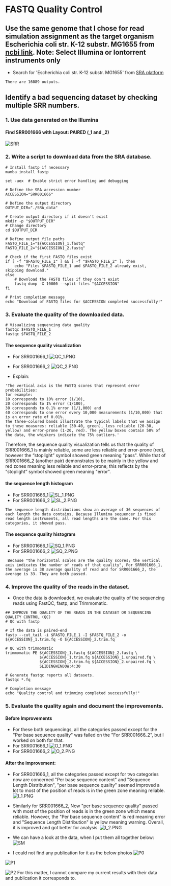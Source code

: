 # FASTQ Quality Control 
## 	Use the same genome that I chose for read simulation assignment as the target organism Escherichia coli str. K-12 substr. MG1655 from [ncbi link](https://www.ncbi.nlm.nih.gov/datasets/genome/GCF_000005845.2/). Note: Select Illumina or Iontorrent instruments only
* Search for 'Escherichia coli str. K-12 substr. MG1655' from [SRA platform](https://www.ncbi.nlm.nih.gov/sra)
````
There are 16089 outputs.
````
## Identify a bad sequencing dataset by checking multiple SRR numbers.
### 1. Use data generated on the Illumina
#### Find SRR001666 with Layout: PAIRED (_1 and _2)
![SRR](./image/SRR.PNG)
### 2. Write a script to download data from the SRA database.
````
# Install fastp if necessary
mamba install fastp
````
````
set -uex  # Enable strict error handling and debugging

# Define the SRA accession number
ACCESSION="SRR001666"

# Define the output directory
OUTPUT_DIR="./SRA_data"

# Create output directory if it doesn't exist
mkdir -p "$OUTPUT_DIR"
# Change directory
cd $OUTPUT_DIR

# Define output file paths
FASTQ_FILE_1="${ACCESSION}_1.fastq"
FASTQ_FILE_2="${ACCESSION}_2.fastq"

# Check if the first FASTQ files exist
if [ -f "$FASTQ_FILE_1" ] && [ -f "$FASTQ_FILE_2" ]; then
    echo "Files $FASTQ_FILE_1 and $FASTQ_FILE_2 already exist, skipping download."
else
    # Download the FASTQ files if they don't exist
    fastq-dump -X 10000 --split-files "$ACCESSION"
fi

# Print completion message
echo "Download of FASTQ files for $ACCESSION completed successfully!"
````
### 3. Evaluate the quality of the downloaded data.
````
# Visualizing sequencing data quality
fastqc $FASTQ_FILE_1
fastqc $FASTQ_FILE_2
````
#### The sequence quality visualization
* For SRR001666_1
![QC_1.PNG](./image/QC_1.PNG)
* For SRR001666_2
![QC_2.PNG](./image/QC_2.PNG)

* Explain: 
````
'The vertical axis is the FASTQ scores that represent error probabilities:
for example:
10 corresponds to 10% error (1/10),
20 corresponds to 1% error (1/100),
30 corresponds to 0.1% error (1/1,000) and
40 corresponds to one error every 10,000 measurements (1/10,000) that is an error rate of 0.01%.
The three-colored bands illustrate the typical labels that we assign to these measures: reliable (30-40, green), less reliable (20-30, yellow) and error-prone (1-20, red). The yellow boxes contain 50% of the data, the whiskers indicate the 75% outliers.'
````
Therefore, the sequence quality visualization tells us that the quality of SRR001666_1 is mainly reliable, some are less reliable and error-prone (red), however the “stoplight” symbol showed green meaning "pass". While that of SRR001666_2 (another pair) demonstrates to be mainly in the yellow and red zones meaning less reliable and error-prone; this reflects by the “stoplight” symbol showed green meaning "error".
#### the sequence length histogram
* For SRR001666_1
![SL_1.PNG](./image/SL_1.PNG)
* For SRR001666_2
![SL_2.PNG](./image/SL_2.PNG)
````
The sequence length distributions show an average of 36 sequences of each length the data contains. Because Illumina sequencer is fixed read length instruments, all read lengths are the same. For this categories, it showed pass.
````

#### The sequence quality histogram 
* For SRR001666_1
![SQ_1.PNG](./image/SQ_1.PNG)
* For SRR001666_2
![SQ_2.PNG](./image/SQ_2.PNG)
````
 Because "the horizontal scales are the quality scores; the vertical axis indicates the number of reads of that quality", For SRR001666_1, the average is 38 average quality of read and for SRR001666_2, the average is 33. They are both passed.
````

### 4. Improve the quality of the reads in the dataset.
* Once the data is downloaded, we evaluate the quality of the sequencing reads using FastQC, fastp, and Trimmomatic.
````
## IMPROVE THE QUALITY OF THE READS IN THE DATASET OR SEQUENCING QUALITY CONTROL (QC) 
# QC with fastp

# If the data is paired-end
fastp --cut_tail -i $FASTQ_FILE_1 -I $FASTQ_FILE_2 -o ${ACCESSION}_1.trim.fq -O ${ACCESSION}_2.trim.fq

# QC with trimmomatic
trimmomatic PE ${ACCESSION}_1.fastq ${ACCESSION}_2.fastq \
               ${ACCESSION}_1.trim.fq ${ACCESSION}_1.unpaired.fq \
               ${ACCESSION}_2.trim.fq ${ACCESSION}_2.unpaired.fq \
               SLIDINGWINDOW:4:30

# Generate fastqc reports all datasets.
fastqc *.fq

# Completion message
echo "Quality control and trimming completed successfully!"
````
### 5. Evaluate the quality again and document the improvements.
#### Before Improvements
* For these both sequencings, all the categories passed except for the "Per base sequence quality" was failed on the "For SRR001666_2", but I worked on both for that.
* For SRR001666_1
![O_1.PNG](./image/O_1.PNG)
* For SRR001666_2
![O_2.PNG](./image/O_2.PNG)
#### After the improvement:
* For SRR001666_1, all the categories passed except for two categories now are concerned "Per base sequence content" and "Sequence Length Distribution", "per base sequence quality" seemed improved a lot to most of the position of reads is in the green zone meaning reliable.
![I_1.PNG](./image/I_1.PNG)

* Similarly for SRR001666_2, Now "per base sequence quality" passed with most of the position of reads is in the green zone which means reliable. However, the "Per base sequence content" is red meaning error and "Sequence Length Distribution" is yellow meaning warning. Overall, it is improved and got better for analysis.
![I_2.PNG](./image/I_2.PNG)
* We can have a look at the data, when I put them all together below:
![SM](./image/SM.PNG)
* I could not find any publication for it as the below photos
![P0](./image/P0.PNG)

![P1](./image/P1.PNG)

![P2](./image/P2.PNG)
For this matter, I cannot compare my current results with their data and publication it corresponds to.